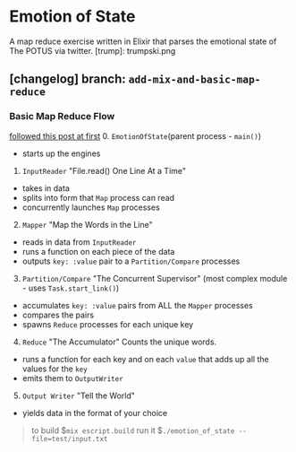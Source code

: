 # Emotion of State
A map reduce exercise written in Elixir that parses the emotional state of The POTUS via twitter. [trump]: trumpski.png

## [changelog] branch: `add-mix-and-basic-map-reduce`
### Basic Map Reduce Flow
[followed this post at first](https://hackernoon.com/build-a-mapreduce-flow-in-elixir-f97c317e457e)
0. `EmotionOfState`(parent process - `main()`)
  - starts up the engines
1. `InputReader` "File.read() One Line At a Time"
  - takes in data
  - splits into form that `Map` process can read
  - concurrently launches `Map` processes
2. `Mapper` "Map the Words in the Line"
  - reads in data from `InputReader`
  - runs a function on each piece of the data
  - outputs `key: :value` pair to a `Partition/Compare` processes
3. `Partition/Compare` "The Concurrent Supervisor"
    (most complex module - uses `Task.start_link()`)
  - accumulates `key: :value` pairs from ALL the `Mapper` processes
  - compares the pairs
  - spawns `Reduce` processes for each unique key
4. `Reduce` "The Accumulator"
    Counts the unique words.
  - runs a function for each key and on each `value` that adds up all the values for the `key`
  - emits them to `OutputWriter`
5. `Output Writer` "Tell the World"
  - yields data in the format of your choice

> to build
$`mix escript.build`
> run it
$`./emotion_of_state --file=test/input.txt`
